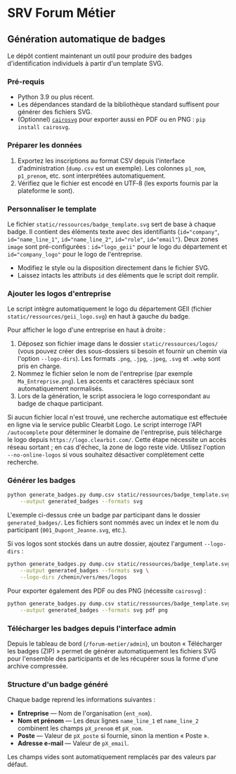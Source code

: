 # SRV Forum Métier

## Génération automatique de badges

Le dépôt contient maintenant un outil pour produire des badges
d'identification individuels à partir d'un template SVG.

### Pré-requis

* Python 3.9 ou plus récent.
* Les dépendances standard de la bibliothèque standard suffisent pour
  générer des fichiers SVG.
* (Optionnel) [`cairosvg`](https://cairosvg.org/) pour exporter aussi en PDF
  ou en PNG : `pip install cairosvg`.

### Préparer les données

1. Exportez les inscriptions au format CSV depuis l'interface d'administration
   (`dump.csv` est un exemple). Les colonnes `p1_nom`, `p1_prenom`, etc. sont
   interprétées automatiquement.
2. Vérifiez que le fichier est encodé en UTF‑8 (les exports fournis par la
   plateforme le sont).

### Personnaliser le template

Le fichier `static/ressources/badge_template.svg` sert de base à chaque badge.
Il contient des éléments texte avec des identifiants (`id="company"`,
`id="name_line_1"`, `id="name_line_2"`, `id="role"`, `id="email"`). Deux zones `image` sont
pré-configurées : `id="logo_geii"` pour le logo du département et
`id="company_logo"` pour le logo de l'entreprise.

* Modifiez le style ou la disposition directement dans le fichier SVG.
* Laissez intacts les attributs `id` des éléments que le script doit remplir.

### Ajouter les logos d'entreprise

Le script intègre automatiquement le logo du département GEII (fichier
`static/ressources/geii_logo.svg`) en haut à gauche du badge.

Pour afficher le logo d'une entreprise en haut à droite :

1. Déposez son fichier image dans le dossier `static/ressources/logos/` (vous
   pouvez créer des sous-dossiers si besoin et fournir un chemin via l'option
   `--logo-dirs`). Les formats `.png`, `.jpg`, `.jpeg`, `.svg` et `.webp` sont
   pris en charge.
2. Nommez le fichier selon le nom de l'entreprise (par exemple
   `Ma_Entreprise.png`). Les accents et caractères spéciaux sont automatiquement
   normalisés.
3. Lors de la génération, le script associera le logo correspondant au badge de
   chaque participant.

Si aucun fichier local n'est trouvé, une recherche automatique est effectuée en
ligne via le service public Clearbit Logo. Le script interroge l'API
`/autocomplete` pour déterminer le domaine de l'entreprise, puis télécharge le
logo depuis `https://logo.clearbit.com/`. Cette étape nécessite un accès réseau
sortant ; en cas d'échec, la zone de logo reste vide. Utilisez l'option
`--no-online-logos` si vous souhaitez désactiver complètement cette recherche.

### Générer les badges

```bash
python generate_badges.py dump.csv static/ressources/badge_template.svg \
    --output generated_badges --formats svg
```

L'exemple ci-dessus crée un badge par participant dans le dossier
`generated_badges/`. Les fichiers sont nommés avec un index et le nom du
participant (`001_Dupont_Jeanne.svg`, etc.).

Si vos logos sont stockés dans un autre dossier, ajoutez l'argument
`--logo-dirs` :

```bash
python generate_badges.py dump.csv static/ressources/badge_template.svg \
    --output generated_badges --formats svg \
    --logo-dirs /chemin/vers/mes/logos
```

Pour exporter également des PDF ou des PNG (nécessite `cairosvg`) :

```bash
python generate_badges.py dump.csv static/ressources/badge_template.svg \
    --output generated_badges --formats svg pdf png
```

### Télécharger les badges depuis l'interface admin

Depuis le tableau de bord (`/forum-metier/admin`), un bouton « Télécharger les badges (ZIP) » permet de générer automatiquement les fichiers SVG pour l'ensemble des participants et de les récupérer sous la forme d'une archive compressée.

### Structure d'un badge généré

Chaque badge reprend les informations suivantes :

* **Entreprise** — Nom de l'organisation (`ent_nom`).
* **Nom et prénom** — Les deux lignes `name_line_1` et `name_line_2` combinent les champs `pX_prenom` et `pX_nom`.
* **Poste** — Valeur de `pX_poste` si fournie, sinon la mention « Poste ».
* **Adresse e-mail** — Valeur de `pX_email`.

Les champs vides sont automatiquement remplacés par des valeurs par défaut.

